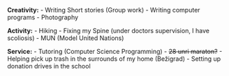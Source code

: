 **Creativity:**
	- Writing Short stories (Group work)
	- Writing computer programs
	- Photography

**Activity:**
	- Hiking
	- Fixing my Spine (under doctors supervision, I have scoliosis)
	- MUN (Model United Nations)

**Service:**
	- Tutoring (Computer Science Programming)
	- ~~28 unri maraton?~~
	- Helping pick up trash in the surrounds of my home (Bežigrad)
	- Setting up donation drives in the school